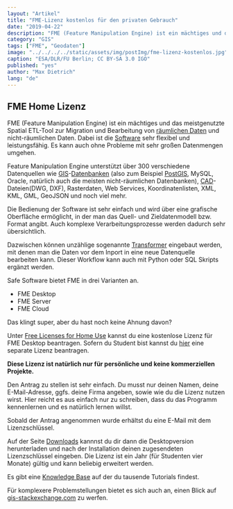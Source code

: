 ```yaml
---
layout: "Artikel"
title: "FME-Lizenz kostenlos für den privaten Gebrauch"
date: "2019-04-22"
description: "FME (Feature Manipulation Engine) ist ein mächtiges und das meistgenutzte Spatial ETL-Tool zur Migration und Bearbeitung von Geodaten."
category: "GIS"
tags: ["FME", "Geodaten"]
image: "../../../../static/assets/img/postImg/fme-lizenz-kostenlos.jpg"
caption: "ESA/DLR/FU Berlin; CC BY-SA 3.0 IGO"
published: "yes"
author: "Max Dietrich"
lang: "de"
---
```


## FME Home Lizenz

FME (Feature Manipulation Engine) ist ein mächtiges und das meistgenutzte Spatial ETL-Tool zur Migration und Bearbeitung von [räumlichen Daten](/gis/was-sind-geodaten "Was sind Geodaten?") und nicht-räumlichen Daten. Dabei ist die [Software](/gis/gis-software-optionen/ "GIS-Software Optionen") sehr flexibel und leistungsfähig. Es kann auch ohne Probleme mit sehr großen Datenmengen umgehen.

Feature Manipulation Engine unterstützt über 300 verschiedene Datenquellen wie [GIS](/gis/was-ist-gis "Was ist GIS?")-[Datenbanken](/gis/geo-datenbank-optionen/ "GIS-Datenbank Optionen") (also zum Beispiel [PostGIS](/gis/postgis-qgis/ "PostgreSQL mit PostGIS installieren"), MySQL, Oracle, natürlich auch die meisten nicht-räumlichen Datenbanken), [CAD](/gis/unterschied-cad-gis/ "GIS vs CAD")-Dateien(DWG, DXF), Rasterdaten, Web Services, Koordinatenlisten, XML, KML, GML, GeoJSON und noch viel mehr.

Die Bedienung der Software ist sehr einfach und wird über eine grafische Oberfläche ermöglicht, in der man das Quell- und Zieldatenmodell bzw. Format angibt. Auch komplexe Verarbeitungsprozesse werden dadurch sehr übersichtlich.

Dazwischen können unzählige sogenannte [Transformer](https://cdn.safe.com/resources/fme/FME-Transformer-Reference-Guide.pdf) eingebaut werden, mit denen man die Daten vor dem Inport in eine neue Datenquelle bearbeiten kann. Dieser Workflow kann auch mit Python oder SQL Skripts ergänzt werden.

Safe Software bietet FME in drei Varianten an.

*   FME Desktop
*   FME Server
*   FME Cloud

Das klingt super, aber du hast noch keine Ahnung davon?

Unter [Free Licenses for Home Use](https://www.safe.com/free-fme-licenses/home-use/) kannst du eine kostenlose Lizenz für FME Desktop beantragen. Sofern du Student bist kannst du [hier](https://www.safe.com/free-fme-licenses/students/) eine separate Lizenz beantragen.

**Diese Lizenz ist natürlich nur für persönliche und keine kommerziellen Projekte.**

Den Antrag zu stellen ist sehr einfach. Du musst nur deinen Namen, deine E-Mail-Adresse, ggfs. deine Firma angeben, sowie wie du die Lizenz nutzen wirst. Hier reicht es aus einfach nur zu schreiben, dass du das Programm kennenlernen und es natürlich lernen willst.

Sobald der Antrag angenommen wurde erhältst du eine E-Mail mit dem Lizenzschlüssel.

Auf der Seite [Downloads](https://www.safe.com/support/support-resources/fme-downloads/) kannnst du dir dann die Desktopversion herunterladen und nach der Installation deinen zugesendeten Lizenzschlüssel eingeben. Die Lizenz ist ein Jahr (für Studenten vier Monate) gültig und kann beliebig erweitert werden.

Es gibt eine [Knowledge Base](https://knowledge.safe.com/page/knowledge-base) auf der du tausende Tutorials findest.

Für komplexere Problemstellungen bietet es sich auch an, einen Blick auf [gis-stackexchange.com](https://knowledge.safe.com/page/knowledge-base) zu werfen.

